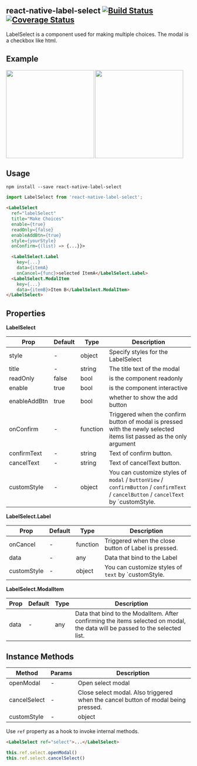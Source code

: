 ## react-native-label-select [![Build Status](https://travis-ci.org/xgfe/react-native-label-select.svg?branch=master)](https://travis-ci.org/xgfe/react-native-label-select) [![Coverage Status](https://coveralls.io/repos/github/Tinysymphony/react-native-label-select/badge.svg?branch=master)](https://coveralls.io/github/Tinysymphony/react-native-label-select?branch=master)
LabelSelect is a component used for making multiple choices. The modal is a checkbox like html.

## Example
<a href="#android" id="android"><img src="http://7xjgb0.com1.z0.glb.clouddn.com/android.gif" align="left" width="240"/></a>

<a href="#ios" id="ios"><img src="http://7xjgb0.com1.z0.glb.clouddn.com/ios.gif" width="240"/></a>

## Usage

```shell
npm install --save react-native-label-select
```

```js
import LabelSelect from 'react-native-label-select';
```

```html
<LabelSelect
  ref="labelSelect"
  title="Make Choices"
  enable={true}
  readOnly={false}
  enableAddBtn={true}
  style={yourStyle}
  onConfirm={(list) => {...}}>

  <LabelSelect.Label
    key={...}
    data={itemA}
    onCancel={func}>selected ItemA</LabelSelect.Label>
  <LabelSelect.ModalItem
    key={...}
    data={itemB}>Item B</LabelSelect.ModalItem>
</LabelSelect>

```

## Properties

**LabelSelect**

| Prop | Default | Type | Description |
| --- | --- | --- | --- |
| style | - | object | Specify styles for the LabelSelect |
| title | - | string | The title text of the modal |
| readOnly | false | bool | is the component readonly |
| enable | true | bool | is the component interactive  |
| enableAddBtn | true | bool | whether to show the add button |
| onConfirm | - | function | Triggered when the confirm button of modal is pressed with the newly selected items list passed as the only argument |
| confirmText | - | string | Text of confirm button. |
| cancelText | - | string | Text of cancelText button. |
| customStyle | - | object | You can customize styles of `modal` / `buttonView` / `confirmButton` / `confirmText` / `cancelButton` / `cancelText` by `customStyle. |

**LabelSelect.Label**


| Prop | Default | Type | Description |
| --- | --- | --- | --- |
| onCancel | - | function | Triggered when the close button of Label is pressed. |
| data | - | any | Data that bind to the Label |
| customStyle | - | object | You can customize styles of `text` by `customStyle. |

**LabelSelect.ModalItem**




| Prop | Default | Type | Description |
| --- | --- | --- | --- |
| data | - | any | Data that bind to the ModalItem. After confirming the items selected on modal, the data will be passed to the selected list. |


## Instance Methods


| Method | Params | Description |
| --- | --- | --- |
| openModal | - | Open select modal |
| cancelSelect | - | Close select modal. Also triggered when the cancel button of modal being pressed. |
| customStyle | - | object | You can customize styles of `modalText` / `outerCircle` / `innerCircle` by `customStyle. |

Use `ref` property as a hook to invoke internal methods.

```html
<LabelSelect ref="select">...</LabelSelect>
```

```js
this.ref.select.openModal()
this.ref.select.cancelSelect()
```
